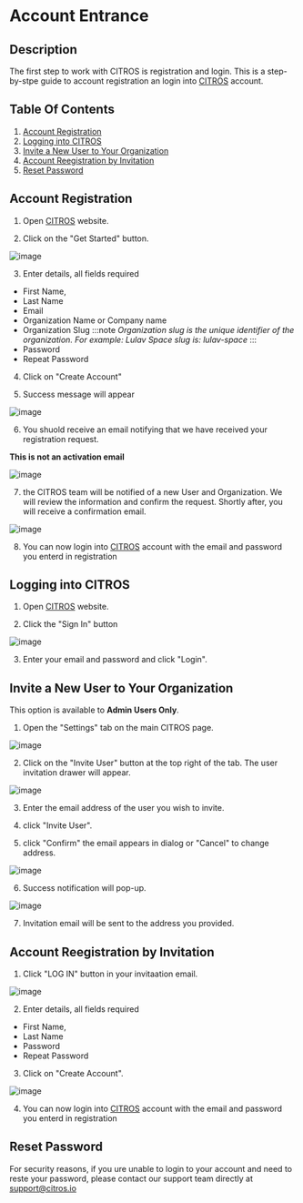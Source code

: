 # Account Entrance

## Description

The first step to work with CITROS is registration and login. 
This is a step-by-stpe guide to account registration an login into [CITROS](http://citros.io/) account.

## Table Of Contents
1. [Account Registration](#account-registration)
2. [Logging into CITROS](#logging-into-citros)
3. [Invite a New User to Your Organization](#invite-a-new-user-to-your-organization)
4. [Account Reegistration by Invitation](#account-reegistration-by-invitation)
5. [Reset Password](#reset-password)

## Account Registration

1. Open [CITROS](http://citros.io/) website.

2. Click on the "Get Started" button.

![image](img/account_getstarted.png)

3. Enter details, all fields required
  - First Name, 
  - Last Name
  - Email
  - Organization Name or Company name
  - Organization Slug
  :::note
  *Organization slug is the unique identifier of the organization.*
  *For example: Lulav Space slug is: lulav-space*
  :::
  - Password
  - Repeat Password

4. Click on "Create Account"

5. Success message will appear

![image](img/account_success.png)

6. You shuold receive an email notifying that we have received your registration request.

**This is not an activation email**

![image](img/account_welcome.png)

7. the CITROS team will be notified of a new User and Organization. We will review the information and confirm the request. Shortly after, you will receive a confirmation email.

![image](img/account_activated.png)

8. You can now login into [CITROS](https://citros.io/auth/login) account with the email and password you enterd in registration

## Logging into CITROS

1. Open [CITROS](http://citros.io/) website.

2. Click the "Sign In" button

![image](img/account_login.png)

3. Enter your email and password and click "Login".

## Invite a New User to Your Organization

This option is available to **Admin Users Only**.

1. Open the "Settings" tab on the main CITROS page.

![image](img/UserList.png)

2. Click on the "Invite User" button at the top right of the tab. The user invitation drawer will appear.

![image](img/UserListWithDrawer.png)

3. Enter the email address of the user you wish to invite.

4. click "Invite User". 

5. click "Confirm" the email appears in dialog or "Cancel" to change address.

![image](img/InviteDialog.png)

6. Success notification will pop-up.

![image](img/UserListSnackBar.png)

7. Invitation email will be sent to the address you provided. 

## Account Reegistration by Invitation

1. Click "LOG IN" button in your invitaation email.

![image](img/YouHaveBeenInvited.png)

2. Enter details, all fields required
  - First Name, 
  - Last Name
  - Password
  - Repeat Password

3. Click on "Create Account".

![image](img/RegistrationByInvitation.png)

4. You can now login into [CITROS](https://citros.io/auth/login) account with the email and password you enterd in registration

## Reset Password

For security reasons, if you ure unable to login to your account and need to reste your password, please contact our support team directly at [support@citros.io](mailto:support@citros.io)